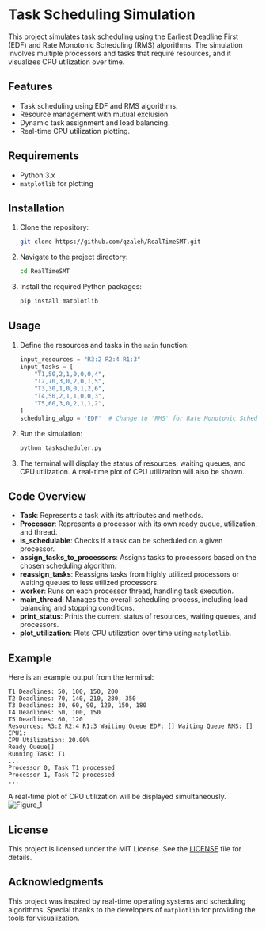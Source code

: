 # Task Scheduling Simulation

This project simulates task scheduling using the Earliest Deadline First (EDF) and Rate Monotonic Scheduling (RMS) algorithms. The simulation involves multiple processors and tasks that require resources, and it visualizes CPU utilization over time.

## Features

- Task scheduling using EDF and RMS algorithms.
- Resource management with mutual exclusion.
- Dynamic task assignment and load balancing.
- Real-time CPU utilization plotting.

## Requirements

- Python 3.x
- `matplotlib` for plotting

## Installation

1. Clone the repository:
   ```bash
   git clone https://github.com/qzaleh/RealTimeSMT.git
   ```
2. Navigate to the project directory:
   ```bash
   cd RealTimeSMT
   ```
3. Install the required Python packages:
   ```bash
   pip install matplotlib
   ```

## Usage

1. Define the resources and tasks in the `main` function:
   ```python
   input_resources = "R3:2 R2:4 R1:3"
   input_tasks = [
       "T1,50,2,1,0,0,0,4",
       "T2,70,3,0,2,0,1,5",
       "T3,30,1,0,0,1,2,6",
       "T4,50,2,1,1,0,0,3",
       "T5,60,3,0,2,1,1,2",
   ]
   scheduling_algo = 'EDF'  # Change to 'RMS' for Rate Monotonic Scheduling
   ```

2. Run the simulation:
   ```bash
   python taskscheduler.py
   ```

3. The terminal will display the status of resources, waiting queues, and CPU utilization. A real-time plot of CPU utilization will also be shown.

## Code Overview

- **Task**: Represents a task with its attributes and methods.
- **Processor**: Represents a processor with its own ready queue, utilization, and thread.
- **is_schedulable**: Checks if a task can be scheduled on a given processor.
- **assign_tasks_to_processors**: Assigns tasks to processors based on the chosen scheduling algorithm.
- **reassign_tasks**: Reassigns tasks from highly utilized processors or waiting queues to less utilized processors.
- **worker**: Runs on each processor thread, handling task execution.
- **main_thread**: Manages the overall scheduling process, including load balancing and stopping conditions.
- **print_status**: Prints the current status of resources, waiting queues, and processors.
- **plot_utilization**: Plots CPU utilization over time using `matplotlib`.

## Example

Here is an example output from the terminal:

```
T1 Deadlines: 50, 100, 150, 200
T2 Deadlines: 70, 140, 210, 280, 350
T3 Deadlines: 30, 60, 90, 120, 150, 180
T4 Deadlines: 50, 100, 150
T5 Deadlines: 60, 120
Resources: R3:2 R2:4 R1:3 Waiting Queue EDF: [] Waiting Queue RMS: []
CPU1:
CPU Utilization: 20.00%
Ready Queue[]
Running Task: T1
...
Processor 0, Task T1 processed
Processor 1, Task T2 processed
...
```

A real-time plot of CPU utilization will be displayed simultaneously.
![Figure_1](https://github.com/qzaleh/RealTimeSMT/assets/87320903/fe6bc4c9-36df-46ac-824d-dcd7e63bb17c)


## License

This project is licensed under the MIT License. See the [LICENSE](LICENSE) file for details.

## Acknowledgments

This project was inspired by real-time operating systems and scheduling algorithms. Special thanks to the developers of `matplotlib` for providing the tools for visualization.

